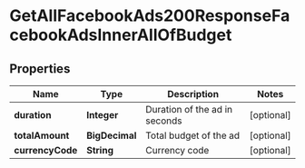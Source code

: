 

# GetAllFacebookAds200ResponseFacebookAdsInnerAllOfBudget


## Properties

| Name | Type | Description | Notes |
|------------ | ------------- | ------------- | -------------|
|**duration** | **Integer** | Duration of the ad in seconds |  [optional] |
|**totalAmount** | **BigDecimal** | Total budget of the ad |  [optional] |
|**currencyCode** | **String** | Currency code |  [optional] |



